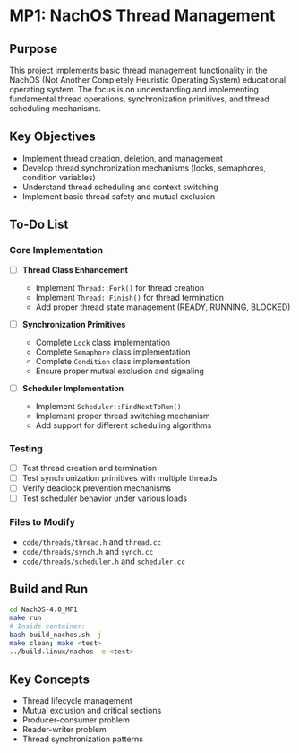 # MP1: NachOS Thread Management

## Purpose
This project implements basic thread management functionality in the NachOS (Not Another Completely Heuristic Operating System) educational operating system. The focus is on understanding and implementing fundamental thread operations, synchronization primitives, and thread scheduling mechanisms.

## Key Objectives
- Implement thread creation, deletion, and management
- Develop thread synchronization mechanisms (locks, semaphores, condition variables)
- Understand thread scheduling and context switching
- Implement basic thread safety and mutual exclusion

## To-Do List

### Core Implementation
- [ ] **Thread Class Enhancement**
  - Implement `Thread::Fork()` for thread creation
  - Implement `Thread::Finish()` for thread termination
  - Add proper thread state management (READY, RUNNING, BLOCKED)

- [ ] **Synchronization Primitives**
  - Complete `Lock` class implementation
  - Complete `Semaphore` class implementation
  - Complete `Condition` class implementation
  - Ensure proper mutual exclusion and signaling

- [ ] **Scheduler Implementation**
  - Implement `Scheduler::FindNextToRun()`
  - Implement proper thread switching mechanism
  - Add support for different scheduling algorithms

### Testing
- [ ] Test thread creation and termination
- [ ] Test synchronization primitives with multiple threads
- [ ] Verify deadlock prevention mechanisms
- [ ] Test scheduler behavior under various loads

### Files to Modify
- `code/threads/thread.h` and `thread.cc`
- `code/threads/synch.h` and `synch.cc`
- `code/threads/scheduler.h` and `scheduler.cc`

## Build and Run
```bash
cd NachOS-4.0_MP1
make run
# Inside container:
bash build_nachos.sh -j
make clean; make <test>
../build.linux/nachos -e <test>
```

## Key Concepts
- Thread lifecycle management
- Mutual exclusion and critical sections
- Producer-consumer problem
- Reader-writer problem
- Thread synchronization patterns